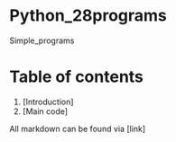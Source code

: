 # Python_28programs
Simple_programs
# Table of contents 
1. [Introduction]
2. [Main code]

All markdown can be found via [link]
